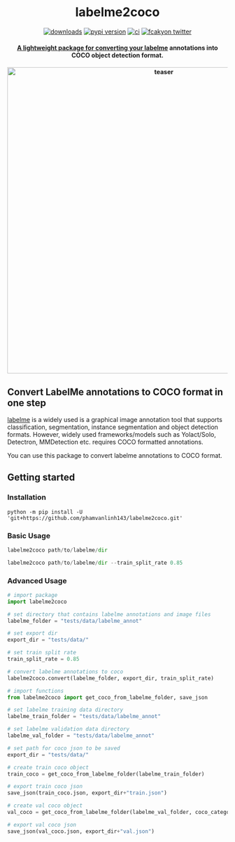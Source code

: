 <div align="center">
<h1>
  labelme2coco
</h1>

<a href="https://pepy.tech/project/labelme2coco"><img src="https://pepy.tech/badge/labelme2coco" alt="downloads"></a>
<a href="https://badge.fury.io/py/labelme2coco"><img src="https://badge.fury.io/py/labelme2coco.svg" alt="pypi version"></a>
<a href="https://github.com/fcakyon/labelme2coco/actions/workflows/ci.yml"><img src="https://github.com/fcakyon/labelme2coco/workflows/CI/badge.svg" alt="ci"></a>
<a href="https://twitter.com/fcakyon"><img src="https://img.shields.io/badge/twitter-fcakyon_-blue?logo=twitter&style=flat" alt="fcakyon twitter">

<h4>
  A lightweight package for converting your <a href="https://github.com/wkentaro/labelme">labelme</a> annotations into COCO object detection format.
</h4>

<h4>
    <img width="700" alt="teaser" src="https://user-images.githubusercontent.com/34196005/148746639-9a7b9c08-2156-42ca-abae-a4e6aad095dd.gif">
</h4>
</div>

## Convert LabelMe annotations to COCO format in one step
[labelme](https://github.com/wkentaro/labelme) is a widely used is a graphical image annotation tool that supports classification, segmentation, instance segmentation and object detection formats.
However, widely used frameworks/models such as Yolact/Solo, Detectron, MMDetection etc. requires COCO formatted annotations.

You can use this package to convert labelme annotations to COCO format.

## Getting started
### Installation
```
python -m pip install -U 'git+https://github.com/phamvanlinh143/labelme2coco.git'
```

### Basic Usage

```python
labelme2coco path/to/labelme/dir
```

```python
labelme2coco path/to/labelme/dir --train_split_rate 0.85
```

### Advanced Usage

```python
# import package
import labelme2coco

# set directory that contains labelme annotations and image files
labelme_folder = "tests/data/labelme_annot"

# set export dir
export_dir = "tests/data/"

# set train split rate
train_split_rate = 0.85

# convert labelme annotations to coco
labelme2coco.convert(labelme_folder, export_dir, train_split_rate)
```

```python
# import functions
from labelme2coco import get_coco_from_labelme_folder, save_json

# set labelme training data directory
labelme_train_folder = "tests/data/labelme_annot"

# set labelme validation data directory
labelme_val_folder = "tests/data/labelme_annot"

# set path for coco json to be saved
export_dir = "tests/data/"

# create train coco object
train_coco = get_coco_from_labelme_folder(labelme_train_folder)

# export train coco json
save_json(train_coco.json, export_dir+"train.json")

# create val coco object
val_coco = get_coco_from_labelme_folder(labelme_val_folder, coco_category_list=train_coco.json_categories)

# export val coco json
save_json(val_coco.json, export_dir+"val.json")
```
